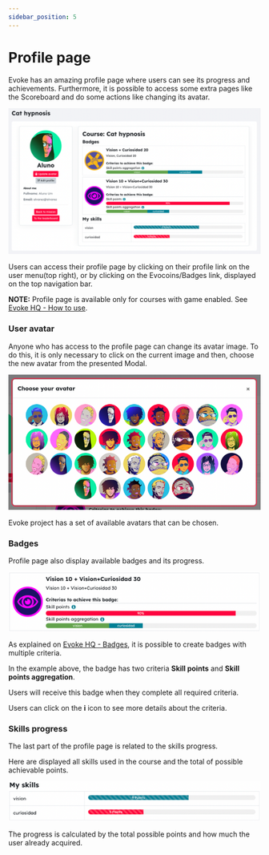 ```yaml
---
sidebar_position: 5
---
```


# Profile page

Evoke has an amazing profile page where users can see its progress and achievements. Furthermore, it is possible to access some extra pages like the Scoreboard and do some actions like changing its avatar.

![Evoke game profile page](/img/local_evokegame/game9.png)

Users can access their profile page by clicking on their profile link on the user menu(top right), or by clicking on the Evocoins/Badges link, displayed on the top navigation bar.

**NOTE:** Profile page is available only for courses with game enabled. See [Evoke HQ - How to use](howtouse).

### User avatar

Anyone who has access to the profile page can change its avatar image. To do this, it is only necessary to click on the current image and then, choose the new avatar from the presented Modal.

![Evoke game avatar](/img/local_evokegame/game10.png)

Evoke project has a set of available avatars that can be chosen.

### Badges

Profile page also display available badges and its progress.

![Evoke game badges](/img/local_evokegame/game11.png)

As explained on [Evoke HQ - Badges](badges#badges-criteria), it is possible to create badges with multiple criteria.

In the example above, the badge has two criteria **Skill points** and **Skill points aggregation**.

Users will receive this badge when they complete all required criteria.

Users can click on the **i** icon to see more details about the criteria.

### Skills progress

The last part of the profile page is related to the skills progress.

Here are displayed all skills used in the course and the total of possible achievable points.

![Evoke game skills](/img/local_evokegame/game12.png)

The progress is calculated by the total possible points and how much the user already acquired.